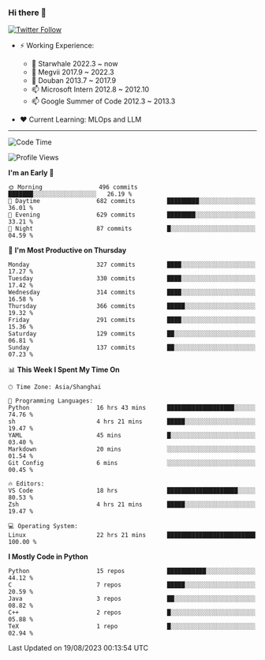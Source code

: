 ### Hi there 👋

[![Twitter Follow](https://img.shields.io/twitter/follow/tianweidut?style=social)](https://twitter.com/tianweidut)

- ⚡ Working Experience:
  - 🔭 Starwhale 2022.3 ~ now
  - 🌱 Megvii 2017.9 ~ 2022.3
  - 🌱 Douban 2013.7 ~ 2017.9
  - 📫 Microsoft Intern 2012.8 ~ 2012.10
  - 📫 Google Summer of Code 2012.3 ~ 2013.3

- ❤️ Current Learning: MLOps and LLM

---
<!--START_SECTION:waka-->
![Code Time](http://img.shields.io/badge/Code%20Time-4%2C404%20hrs%2047%20mins-blue)

![Profile Views](http://img.shields.io/badge/Profile%20Views-13-blue)

**I'm an Early 🐤** 

```text
🌞 Morning                496 commits         ███████░░░░░░░░░░░░░░░░░░   26.19 % 
🌆 Daytime                682 commits         █████████░░░░░░░░░░░░░░░░   36.01 % 
🌃 Evening                629 commits         ████████░░░░░░░░░░░░░░░░░   33.21 % 
🌙 Night                  87 commits          █░░░░░░░░░░░░░░░░░░░░░░░░   04.59 % 
```
📅 **I'm Most Productive on Thursday** 

```text
Monday                   327 commits         ████░░░░░░░░░░░░░░░░░░░░░   17.27 % 
Tuesday                  330 commits         ████░░░░░░░░░░░░░░░░░░░░░   17.42 % 
Wednesday                314 commits         ████░░░░░░░░░░░░░░░░░░░░░   16.58 % 
Thursday                 366 commits         █████░░░░░░░░░░░░░░░░░░░░   19.32 % 
Friday                   291 commits         ████░░░░░░░░░░░░░░░░░░░░░   15.36 % 
Saturday                 129 commits         ██░░░░░░░░░░░░░░░░░░░░░░░   06.81 % 
Sunday                   137 commits         ██░░░░░░░░░░░░░░░░░░░░░░░   07.23 % 
```


📊 **This Week I Spent My Time On** 

```text
🕑︎ Time Zone: Asia/Shanghai

💬 Programming Languages: 
Python                   16 hrs 43 mins      ███████████████████░░░░░░   74.76 % 
sh                       4 hrs 21 mins       █████░░░░░░░░░░░░░░░░░░░░   19.47 % 
YAML                     45 mins             █░░░░░░░░░░░░░░░░░░░░░░░░   03.40 % 
Markdown                 20 mins             ░░░░░░░░░░░░░░░░░░░░░░░░░   01.54 % 
Git Config               6 mins              ░░░░░░░░░░░░░░░░░░░░░░░░░   00.45 % 

🔥 Editors: 
VS Code                  18 hrs              ████████████████████░░░░░   80.53 % 
Zsh                      4 hrs 21 mins       █████░░░░░░░░░░░░░░░░░░░░   19.47 % 

💻 Operating System: 
Linux                    22 hrs 21 mins      █████████████████████████   100.00 % 
```

**I Mostly Code in Python** 

```text
Python                   15 repos            ███████████░░░░░░░░░░░░░░   44.12 % 
C                        7 repos             █████░░░░░░░░░░░░░░░░░░░░   20.59 % 
Java                     3 repos             ██░░░░░░░░░░░░░░░░░░░░░░░   08.82 % 
C++                      2 repos             █░░░░░░░░░░░░░░░░░░░░░░░░   05.88 % 
TeX                      1 repo              █░░░░░░░░░░░░░░░░░░░░░░░░   02.94 % 
```




 Last Updated on 19/08/2023 00:13:54 UTC
<!--END_SECTION:waka-->
